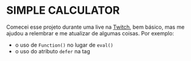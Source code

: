 # SIMPLE CALCULATOR

Comecei esse projeto durante uma live na [Twitch](https://www.twitch.tv/videos/1307616003), bem básico, mas me ajudou a relembrar e me atualizar de algumas coisas.
Por exemplo:
- o uso de `Function()` no lugar de `eval()`
- o uso do atributo `defer` na tag <script>, assim não precisa usar `window.onload = function()..`

## O que foi feito

[X] Projeto iniciado em live na Twitch;

[X] Adicionado estrutura no HTML;

[X] Adicionado estilos da calculadora;

[X] Adicionado funcionalidades básicas;

## O que falta fazer

[X] Truncar a expressão para não passar o tamanho da tela.

[ ] Operador %.

[ ] Operador . precisa aparecer somente 1x na tela.

[ ] Tags semânticas.

## O que ainda quero fazer

[ ] Criar opções para personalizar o estilo da calculadora.

### Log

- 07/01/2022: início do projeto
- 08/01/2022: continuando funcionalidades
- 29/01/2002 até 20/02/2022: pausa para o basecamp da 42sp
- 23/02/2022: adicionando repositório no github
